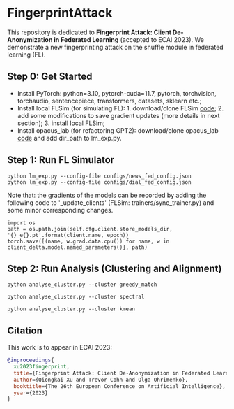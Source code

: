 # FingerprintAttack 

This repository is dedicated to **Fingerprint Attack: Client De-Anonymization in Federated Learning** (accepted to ECAI 2023). We demonstrate a new fingerprinting attack on the shuffle module in federated learning (FL).


## Step 0: Get Started
- Install PyTorch: python=3.10, pytorch-cuda=11.7, pytorch, torchvision, torchaudio, sentencepiece, transformers, datasets, sklearn etc.;
- Install local FLSim (for simulating FL): 1. download/clone FLSim [code](https://github.com/facebookresearch/FLSim.git); 2. add some modifications to save gradient updates (more details in next section); 3. install local FLSim;
- Install opacus_lab (for refactoring GPT2): download/clone opacus_lab [code](https://github.com/facebookresearch/Opacus-lab.git) and add dir_path to lm_exp.py.

## Step 1: Run FL Simulator
```
python lm_exp.py --config-file configs/news_fed_config.json 
python lm_exp.py --config-file configs/dial_fed_config.json  
```

Note that: the gradients of the models can be recorded by adding the following code to '_update_clients' (FLSim: trainers/sync_trainer.py) and some minor corresponding changes.
```
import os
path = os.path.join(self.cfg.client.store_models_dir, '{}_e{}.pt'.format(client.name, epoch))
torch.save([(name, w.grad.data.cpu()) for name, w in client_delta.model.named_parameters()], path)
```

## Step 2: Run Analysis (Clustering and Alignment)
```
python analyse_cluster.py --cluster greedy_match

python analyse_cluster.py --cluster spectral

python analyse_cluster.py --cluster kmean
```

## Citation
This work is to appear in ECAI 2023:
```bibtex
@inproceedings{
  xu2023fingerprint,
  title={Fingerprint Attack: Client De-Anonymization in Federated Learning},
  author={Qiongkai Xu and Trevor Cohn and Olga Ohrimenko},
  booktitle={The 26th European Conference on Artificial Intelligence},
  year={2023}
}

```



